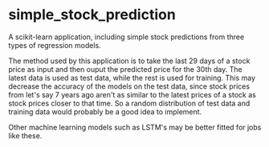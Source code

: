 # simple_stock_prediction
A scikit-learn application, including simple stock predictions from three types of regression models.

The method used by this application is to take the last 29 days of a stock price as input and then ouput the predicted price for the 30th day.
The latest data is used as test data, while the rest is used for training. 
This may decrease the accuracy of the models on the test data, 
since stock prices from let's say 7 years ago aren't as similar to the latest prices of a stock as stock prices closer to that time.
So a random distribution of test data and training data would probably be a good idea to implement.

Other machine learning models such as LSTM's may be better fitted for jobs like these.
